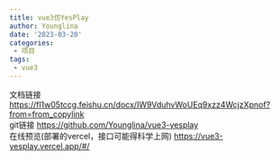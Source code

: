 ```yaml
---
title: vue3仿YesPlay
author: Younglina
date: '2023-03-20'
categories:
 - 项目
tags:
 - vue3
---
```


文档链接 https://fl1w05tccg.feishu.cn/docx/IW9VduhvWoUEq9xzz4WcjzXpnof?from=from_copylink  
git链接 https://github.com/Younglina/vue3-yesplay  
在线预览(部署的vercel，接口可能得科学上网) https://vue3-yesplay.vercel.app/#/  